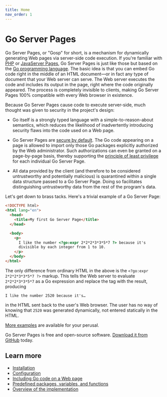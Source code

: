 ```yaml
---
title: Home
nav_order: 1
---
```


Go Server Pages
===============

Go Server Pages, or "Gosp" for short, is a mechanism for dynamically generating Web pages via server-side code execution.  If you're familiar with [PHP](https://www.php.net/) or [JavaServer Pages](https://en.wikipedia.org/wiki/JavaServer_Pages), Go Server Pages is just like those but based on the [Go programming language](https://golang.org/).  The basic idea is that you can embed Go code right in the middle of an HTML document—or in fact any type of document that your Web server can serve.  The Web server executes the code and includes its output in the page, right where the code originally appeared.  The process is completely invisible to clients, making Go Server Pages 100% compatible with every Web browser in existence.

Because Go Server Pages cause code to execute server-side, much thought was given to security in the project's design:

* Go itself is a strongly typed language with a simple-to-reason-about semantics, which reduces the likelihood of inadvertently introducing security flaws into the code used on a Web page.

* Go Server Pages are [secure by default](https://en.wikipedia.org/wiki/Secure_by_default).  The Go code appearing on a page is allowed to import only those Go packages explicitly authorized by the Web administrator.  Such authorizations can even be granted on a page-by-page basis, thereby supporting the [principle of least privilege](https://en.wikipedia.org/wiki/Principle_of_least_privilege) for each individual Go Server Page.

* All data provided by the client (and therefore to be considered untrustworthy and potentially malicious) is quarantined within a single data structure passed to a Go Server Page.  Doing so facilitates distinguishing untrustworthy data from the rest of the program's data.

Let's get down to brass tacks.  Here's a trivial example of a Go Server Page:

```html
<!DOCTYPE html>
<html lang="en">
  <head>
    <title>My first Go Server Page</title>
  </head>

  <body>
    <p>
      I like the number <?go:expr 2*2*2*3*3*5*7 ?> because it's
      divisible by each integer from 1 to 10.
    </p>
  </body>
</html>
```

The only difference from ordinary HTML in the above is the `<?go:expr 2*2*2*3*3*5*7 ?>` markup.  This tells the Web server to evaluate `2*2*2*3*3*5*7` as a Go expression and replace the tag with the result, producing

    I like the number 2520 because it's…

in the HTML sent back to the user's Web browser.  The user has no way of knowing that `2520` was generated dynamically, not entered statically in the HTML.

[More examples](https://github.com/spakin/gosp/tree/master/examples) are available for your perusal.

Go Server Pages is free and open-source software.  [Download it from GitHub](https://github.com/spakin/gosp) today.

Learn more
----------

* [Installation](install.md)
* [Configuration](configure.md)
* [Including Go code on a Web page](markup.md)
* [Predefined packages, variables, and functions](predefined.md)
* [Overview of the implementation](implementation.md)
